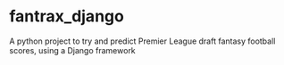 # fantrax_django
A python project to try and predict Premier League draft fantasy football scores, using a Django framework
